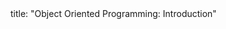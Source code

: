 <frontmatter>
title: "Object Oriented Programming: Introduction"
</frontmatter>

<include src="container-inPage-asFlat.md" boilerplate />